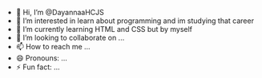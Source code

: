 - 👋 Hi, I’m @DayannaaHCJS
- 👀 I’m interested in learn about programming and im studying that career
- 🌱 I’m currently learning HTML and CSS but by myself 
- 💞️ I’m looking to collaborate on ...
- 📫 How to reach me ...
- 😄 Pronouns: ...
- ⚡ Fun fact: ...

<!---
DayannaaHCJS/DayannaaHCJS is a ✨ special ✨ repository because its `README.md` (this file) appears on your GitHub profile.
You can click the Preview link to take a look at your changes.
--->
